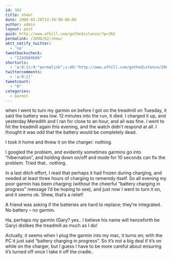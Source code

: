 ```yaml
---
id: 362
title: shew!
date: 2008-02-28T22:39:00-06:00
author: admin
layout: post
guid: http://www.afhill.com/gothedistance/?p=362
permalink: /2008/02/shew/
aktt_notify_twitter:
  - 'no'
tweetbackscheck:
  - "1243684686"
shorturls:
  - 'a:8:{s:9:"permalink";s:49:"http://www.afhill.com/gothedistance/2008/02/shew/";s:7:"tinyurl";s:25:"http://tinyurl.com/7spme8";s:4:"isgd";s:17:"http://is.gd/glUA";s:5:"bitly";s:18:"http://bit.ly/wQfG";s:5:"snipr";s:22:"http://snipr.com/aanfo";s:5:"snurl";s:22:"http://snurl.com/aanfo";s:7:"snipurl";s:24:"http://snipurl.com/aanfo";s:4:"trim";s:17:"http://tr.im/9mwe";}'
twittercomments:
  - 'a:0:{}'
tweetcount:
  - "0"
categories:
  - Garmin
---
```

when I went to turn my garmin on before I got on the treadmill on Tuesday, it said the battery was low. 12 minutes into the run, it died. I charged it up, and yesterday Meredith and I ran for close to an hour, and all was fine. I went to hit the treadmill again this evening, and the watch didn&#8217;t respond at all. I thought it was odd that the battery would be completely dead. 

I took it home and threw it on the charger: nothing. 

I googled the problem, and evidently sometimes garmins go into &#8220;hibernation&#8221;, and holding down on/off and mode for 10 seconds can fix the problem. Tried that.. nothing. 

In a last ditch effort, I read that perhaps it had frozen during charging, and needed at least three hours of charging to rememdy itself. So all evening my poor garmin has been charging (without the cheerful &#8220;battery charging in progress&#8221; message I&#8217;d be hoping to see), and just now I went to turn it on, and it seems ok. Shew, that&#8217;s a relief! 

A friend was asking if the batteries are hard to replace; they&#8217;re integrated. No battery &#8211; no garmin.

Ha, perhaps my garmin (Gary? yes.. I believe his name will henceforth be Gary) dislikes the treadmill as much as I do!

Actually, it seems when I plug the garmin into my mac, it turns on; with the PC it just said &#8220;battery charging in progress&#8221;. So it&#8217;s not a big deal if it&#8217;s on while on the charger, but I guess I have to be more careful about ensuring it&#8217;s turned off once I take it off the cradle..